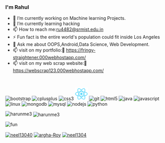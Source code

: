 
### I'm Rahul 

- 🔭 I’m currently working on Machine learning Projects.
- 🌱 I’m currently learning hacking
- 📫 How to reach me:ru4482@srmist.edu.in
- ⚡ Fun fact is the entire world's population could fit inside Los Angeles
- 💬 Ask me about OOPS,Android,Data Science, Web Development.
- 📫 visit on my portfolio:🔭 https://fringy-straightener.000webhostapp.com/ 
- 📫 visit on my web scrap website:🔭 https://webscrap123.000webhostapp.com/
<br>



<p align="left"><img src="https://devicons.github.io/devicon/devicon.git/icons/bootstrap/bootstrap-plain.svg" alt="bootstrap" width="40" height="40"/> <img src="https://devicons.github.io/devicon/devicon.git/icons/cplusplus/cplusplus-original.svg" alt="cplusplus" width="40" height="40"/> <img src="https://devicons.github.io/devicon/devicon.git/icons/css3/css3-original-wordmark.svg" alt="css3" width="40" height="40"/> <img src="https://raw.githubusercontent.com/devicons/devicon/master/icons/react/react-original.svg" alt="react" width="40" height="40"/>  <img src="https://www.vectorlogo.zone/logos/git-scm/git-scm-icon.svg" alt="git" width="40" height="40"/> <img src="https://devicons.github.io/devicon/devicon.git/icons/html5/html5-original-wordmark.svg" alt="html5" width="40" height="40"/>  <img src="https://devicons.github.io/devicon/devicon.git/icons/java/java-original-wordmark.svg" alt="java" width="40" height="40"/> <img src="https://devicons.github.io/devicon/devicon.git/icons/javascript/javascript-original.svg" alt="javascript" width="40" height="40"/> <img src="https://devicons.github.io/devicon/devicon.git/icons/linux/linux-original.svg" alt="linux" width="40" height="40"/> <img src="https://devicons.github.io/devicon/devicon.git/icons/mongodb/mongodb-original-wordmark.svg" alt="mongodb" width="40" height="40"/> <img src="https://devicons.github.io/devicon/devicon.git/icons/mysql/mysql-original-wordmark.svg" alt="mysql" width="40" height="40"/>  <img src="https://devicons.github.io/devicon/devicon.git/icons/nodejs/nodejs-original-wordmark.svg" alt="nodejs" width="40" height="40"/>  <img src="https://devicons.github.io/devicon/devicon.git/icons/python/python-original.svg" alt="python" width="40" height="40"/> </p>

<p><img align="left" src="https://github-readme-stats.vercel.app/api/top-langs/?username=harunme3&layout=compact&hide=html" alt="harunme3" /></p>
<p>&nbsp;<img align="center" src="https://github-readme-stats.vercel.app/api?username=harunme3&show_icons=true" alt="harunme3" /></p>



![fun](https://user-images.githubusercontent.com/38163453/96963258-fac32b80-1525-11eb-817f-00fb7011ecd2.gif)




<p align="left">
<a href="https://twitter.com/harun__me" target="blank"><img align="center" src="https://cdn.jsdelivr.net/npm/simple-icons@3.0.1/icons/twitter.svg" alt="neel13040" height="30" width="30" /></a>
<a href="https://www.linkedin.com/in/rahul-kumar-gupta-372388160/" target="blank"><img align="center" src="https://cdn.jsdelivr.net/npm/simple-icons@3.0.1/icons/linkedin.svg" alt="argha-Roy" height="30" width="30" /></a>
<a href="https://www.instagram.com/harun__me/" target="blank"><img align="center" src="https://cdn.jsdelivr.net/npm/simple-icons@3.0.1/icons/instagram.svg" alt="neel1304" height="30" width="30" /></a>
</p>


